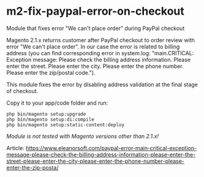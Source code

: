 # m2-fix-paypal-error-on-checkout
Module that fixes error "We can't place order" during PayPal checkout

Magento 2.1.x returns customer after PayPal checkout to order review with error "We can't place order". In our case the error is related to billing address (you can find corresponding error in system.log: "main.CRITICAL: Exception message: Please check the billing address information. Please enter the street. Please enter the city. Please enter the phone number. Please enter the zip/postal code.").

This module fixes the error by disabling address validation at the final stage of checkout.

Copy it to your app/code folder and run:
```
php bin/magento setup:upgrade
php bin/magento setup:di:compile
php bin/magento setup:static-content:deploy
```

*Module is not tested with Magento versions other than 2.1.x!*

Article: https://www.eleanorsoft.com/paypal-error-main-critical-exception-message-please-check-the-billing-address-information-please-enter-the-street-please-enter-the-city-please-enter-the-phone-number-please-enter-the-zip-posta/
